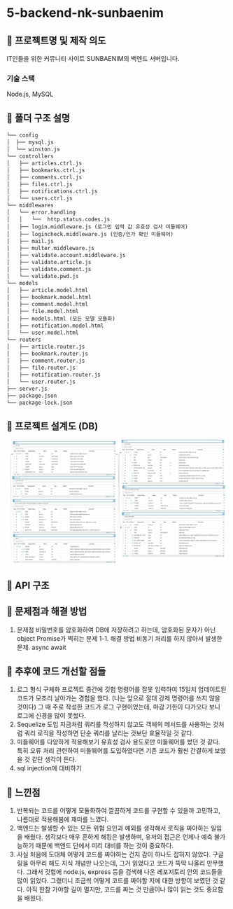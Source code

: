 # 5-backend-nk-sunbaenim

## 📌 프로젝트명 및 제작 의도

IT인들을 위한 커뮤니티 사이트 SUNBAENIM의 백엔드 서버입니다.

### 기술 스택

Node.js, MySQL

## 📌 폴더 구조 설명

```
└── config
│  ├── mysql.js
│  └── winston.js
└── controllers
│   ├── articles.ctrl.js
│   ├── bookmarks.ctrl.js
│   ├── comments.ctrl.js
│   ├── files.ctrl.js
│   ├── notifications.ctrl.js
│   └── users.ctrl.js
└── middlewares
│   └── error.handling
│   │   └──  http.status.codes.js
│   ├── login.middleware.js (로그인 입력 값 유효성 검사 미들웨어)
│   ├── logincheck.middleware.js (인증/인가 확인 미들웨어)
│   ├── mail.js
│   ├── multer.middleware.js
│   ├── validate.account.middleware.js
│   ├── validate.article.js
│   ├── validate.comment.js
│   └── validate.pwd.js
└── models
│   ├── article.model.html
│   ├── bookmark.model.html
│   ├── comment.model.html
│   ├── file.model.html
│   ├── models.html (모든 모델 모듈화)
│   ├── notification.model.html
│   └── user.model.html
└── routers
│   ├── article.router.js
│   ├── bookmark.router.js
│   ├── comment.router.js
│   ├── file.router.js
│   ├── notification.router.js
│   └── user.router.js
├── server.js
├── package.json
└── package-lock.json
```

## 📌 프로젝트 설계도 (DB)
<img src="sunbaenim/readme.src/sunbaenim_db.png" width=800>

## 📌 API 구조

## 📌 문제점과 해결 방법
1. 문제점
비밀번호를 암호화하여 DB에 저장하려고 하는데, 암호화된 문자가 아닌 object Promise가 찍히는 문제
1-1. 해결 방법
비동기 처리를 하지 않아서 발생한 문제. async await 


## 📌 추후에 코드 개선할 점들
1. 로그 형식 구체화
프로젝트 중간에 깃헙 명령어를 잘못 입력하여 15일치 업데이트된 코드가 모조리 날아가는 경험을 했다. (나는 앞으로 절대 강제 명령어를 쓰지 않을 것이다) 그 때 주로 작성한 코드가 로그 구현이었는데, 마감 기한이 다가오다 보니 로그에 신경을 많이 못썼다.
2. Sequelize 도입
지금처럼 쿼리를 작성하지 않고도 객체의 메서드를 사용하는 것처럼 쿼리 로직을 작성하면 단순 쿼리를 날리는 것보단 효율적일 것 같다.
3. 미들웨어를 다양하게 적용해보기
유효성 검사 용도로만 미들웨어를 썼던 것 같다. 특히 오류 처리 관련하여 미들웨어를 도입하였다면 기존 코드가 훨씬 간결하게 보였을 것 같단 생각이 든다.
4. sql injection에 대비하기

## 📌 느낀점

1. 반복되는 코드를 어떻게 모듈화하여 깔끔하게 코드를 구현할 수 있을까 고민하고, 나름대로 적용해봄에 재미를 느꼈다.
2. 백엔드는 발생할 수 있는 모든 위험 요인과 예외를 생각해서 로직을 짜야하는 일임을 배웠다. 생각보다 매우 흔하게 해킹은 발생하며, 유저의 접근은 언제나 예측 불가능하기 때문에 백엔드 단에서 미리 대비를 하는 것이 중요하다.
3. 사실 처음에 도대체 어떻게 코드를 짜야하는 건지 감이 하나도 잡히지 않았다. 구글링을 아무리 해도 지식 개념만 나오는데, 그거 읽었다고 코드가 뚝딱 나올리 만무했다. 그래서 깃헙에 node.js, express 등을 검색해 나온 레포지토리 안의 코드들을 많이 읽었다. 그랬더니 조금씩 어떻게 코드를 짜야할 지에 대한 방향이 보였던 것 같다. 아직 한참 가야할 길이 멀지만, 코드를 짜는 것 만큼이나 많이 읽는 것도 중요함을 배웠다.

